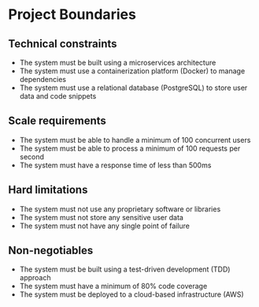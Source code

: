 # Project Boundaries

## Technical constraints

* The system must be built using a microservices architecture
* The system must use a containerization platform (Docker) to manage dependencies
* The system must use a relational database (PostgreSQL) to store user data and code snippets

## Scale requirements

* The system must be able to handle a minimum of 100 concurrent users
* The system must be able to process a minimum of 100 requests per second
* The system must have a response time of less than 500ms

## Hard limitations

* The system must not use any proprietary software or libraries
* The system must not store any sensitive user data
* The system must not have any single point of failure

## Non-negotiables

* The system must be built using a test-driven development (TDD) approach
* The system must have a minimum of 80% code coverage
* The system must be deployed to a cloud-based infrastructure (AWS)
